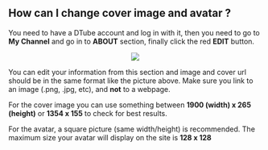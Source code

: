 ## How can I change cover image and avatar ?

You need to have a DTube account and log in with it, then you need to go to **My Channel** and go in to **ABOUT** section, finally click the red **EDIT** button.

<center>

![](https://i.imgur.com/43DWatQ.png)

</center>

You can edit your information from this section and image and cover url should be in the same format like the picture above. Make sure you link to an image (.png, .jpg, etc), and **not** to a webpage.

For the cover image you can use something between **1900 (width) x 265 (height)** or **1354 x 155** to check for best results.

For the avatar, a square picture (same width/height) is recommended. The maximum size your avatar will display on the site is **128 x 128**

